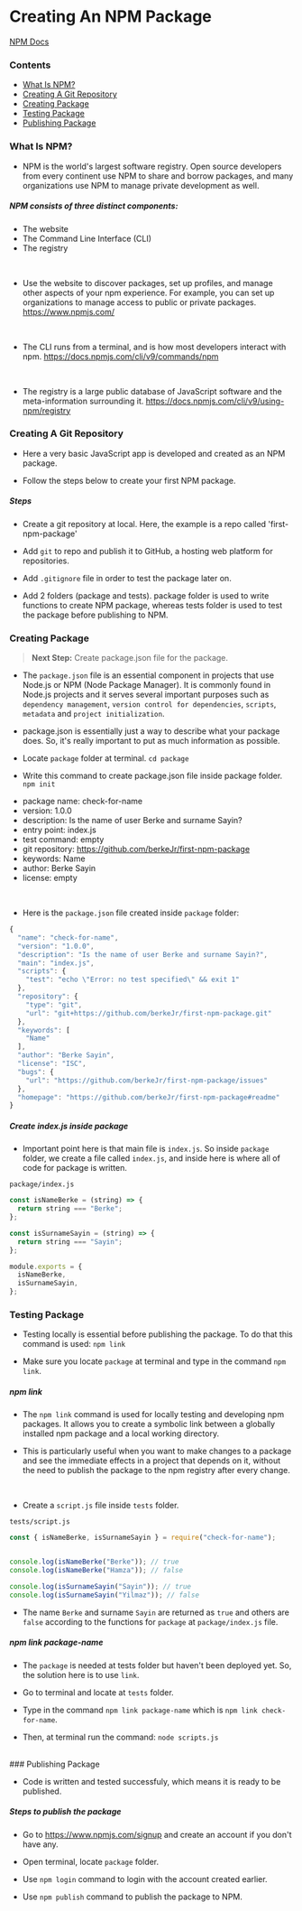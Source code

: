 # Creating An NPM Package


[NPM Docs](https://docs.npmjs.com/)


### Contents 

* [What Is NPM?](#npm)
* [Creating A Git Repository](#create-repo)
* [Creating Package](#create-package)
* [Testing Package](#test-package)
* [Publishing Package](#publish-package)


### What Is NPM? <a name="npm"></a>

- NPM is the world's largest software registry. Open source developers from every continent use NPM to share and borrow packages, and many organizations use NPM to manage private development as well.

##### NPM consists of three distinct components:

- The website
- The Command Line Interface (CLI)
- The registry

<br>

- Use the website to discover packages, set up profiles, and manage other aspects of your npm experience. For example, you can set up organizations to manage access to public or private packages.
https://www.npmjs.com/

<br>

- The CLI runs from a terminal, and is how most developers interact with npm.
https://docs.npmjs.com/cli/v9/commands/npm

<br>

- The registry is a large public database of JavaScript software and the meta-information surrounding it.
https://docs.npmjs.com/cli/v9/using-npm/registry

### Creating A Git Repository <a name="create-repo"></a>

- Here a very basic JavaScript app is developed and created as an NPM package.

- Follow the steps below to create your first NPM package. 

##### Steps 

- Create a git repository at local. Here, the example is a repo called 'first-npm-package'

- Add `git` to repo and publish it to GitHub, a hosting web platform for repositories.

- Add `.gitignore` file in order to test the package later on. 

- Add 2 folders (package and tests). package folder is used to write functions to create NPM package, whereas tests folder is used to test the package before publishing to NPM.

### Creating Package <a name="create-package"></a>

> **Next Step:** Create package.json file for the package.

- The `package.json` file is an essential component in projects that use Node.js or NPM (Node Package Manager). It is commonly found in Node.js projects and it serves several important purposes such as `dependency management`, `version control for dependencies`, `scripts`, `metadata`  and `project initialization`.

- package.json is essentially just a way to describe what your package does. So, it's really important to put as much information as possible. 

- Locate `package` folder at terminal.
`cd package`

- Write this command to create package.json file inside package folder.
`npm init`

* package name: check-for-name
* version: 1.0.0
* description: Is the name of user Berke and surname Sayin?
* entry point: index.js
* test command: empty
* git repository: https://github.com/berkeJr/first-npm-package
* keywords: Name 
* author: Berke Sayin
* license: empty

<br>

- Here is the `package.json` file created inside `package` folder:

```js
{
  "name": "check-for-name",
  "version": "1.0.0",
  "description": "Is the name of user Berke and surname Sayin?",
  "main": "index.js",
  "scripts": {
    "test": "echo \"Error: no test specified\" && exit 1"
  },
  "repository": {
    "type": "git",
    "url": "git+https://github.com/berkeJr/first-npm-package.git"
  },
  "keywords": [
    "Name"
  ],
  "author": "Berke Sayin",
  "license": "ISC",
  "bugs": {
    "url": "https://github.com/berkeJr/first-npm-package/issues"
  },
  "homepage": "https://github.com/berkeJr/first-npm-package#readme"
}

```
##### Create index.js inside package

- Important point here is that main file is `index.js`. So inside `package` folder, we create a file called `index.js`, and inside here is where all of code for package is written.

`package/index.js` 

```js
const isNameBerke = (string) => {
  return string === "Berke";
};

const isSurnameSayin = (string) => {
  return string === "Sayin";
};

module.exports = {
  isNameBerke,
  isSurnameSayin,
};

```

### Testing Package <a name="test-package"></a>

- Testing locally is essential before publishing the package. To do that this command is used: `npm link`

- Make sure you locate `package` at terminal and type in the command `npm link`.

##### npm link 

- The `npm link` command is used for locally testing and developing npm packages. It allows you to create a symbolic link between a globally installed npm package and a local working directory. 

- This is particularly useful when you want to make changes to a package and see the immediate effects in a project that depends on it, without the need to publish the package to the npm registry after every change.

<br>

- Create a `script.js` file inside `tests` folder.

`tests/script.js`

```js
const { isNameBerke, isSurnameSayin } = require("check-for-name");


console.log(isNameBerke("Berke")); // true
console.log(isNameBerke("Hamza")); // false

console.log(isSurnameSayin("Sayin")); // true
console.log(isSurnameSayin("Yilmaz")); // false

```

- The name `Berke` and surname `Sayin` are returned as `true` and others are `false` according to the functions for `package` at `package/index.js` file.

##### npm link package-name

- The `package` is needed at tests folder but haven't been deployed yet. So, the solution here is to use `link`.

- Go to terminal and locate at `tests` folder. 

- Type in the command `npm link package-name` which is `npm link check-for-name`.

- Then, at terminal run the command: `node scripts.js`


<br>
### Publishing Package <a name="publish-package"></a>

- Code is written and tested successfuly, which means it is ready to be published.

##### Steps to publish the package

- Go to https://www.npmjs.com/signup and create an account if you don't have any. 

- Open terminal, locate `package` folder.

- Use `npm login` command to login with the account created earlier.

- Use `npm publish` command to publish the package to NPM. 


